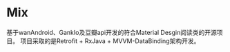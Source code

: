 # Mix

基于wanAndroid、GankIo及豆瓣api开发的符合Material Desgin阅读类的开源项目。
项目采取的是Retrofit + RxJava + MVVM-DataBinding架构开发。
